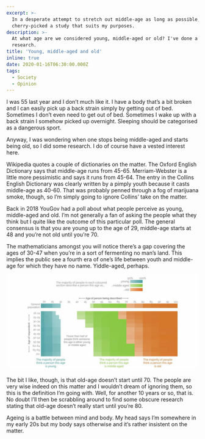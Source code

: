 ```yaml
---
excerpt: >-
  In a desperate attempt to stretch out middle-age as long as possible, I've
  cherry-picked a study that suits my purposes.
description: >-
  At what age are we considered young, middle-aged or old? I've done a little
  research.
title: 'Young, middle-aged and old'
inline: true
date: 2020-01-16T06:30:00.000Z
tags:
  - Society
  - Opinion
---
```

I was 55 last year and I don’t much like it. I have a body that’s a bit broken and I can easily pick up a back strain simply by getting out of bed. Sometimes I don’t even need to get out of bed. Sometimes I wake up with a back strain I somehow picked up overnight. Sleeping should be categorised as a dangerous sport.

Anyway, I was wondering when one stops being middle-aged and starts being old, so I did some research. I do of course have a vested interest here.

Wikipedia quotes a couple of dictionaries on the matter. The Oxford English Dictionary says that middle-age runs from 45-65. Merriam-Webster is a little more pessimistic and says it runs from 45-64. The entry in the Collins English Dictionary was clearly written by a pimply youth because it casts middle-age as 40-60. That was probably penned through a fog of marijuana smoke, though, so I’m simply going to ignore Collins’ take on the matter.

Back in 2018 YouGov had a poll about what people perceive as young, middle-aged and old. I’m not generally a fan of asking the people what they think but I quite like the outcome of this particular poll. The general consensus is that you are young up to the age of 29, middle-age starts at 48 and you’re not old until you’re 70. 

The mathematicians amongst you will notice there’s a gap covering the ages of 30-47 when you’re in a sort of fermenting no man’s land. This implies the public see a fourth era of one’s life between youth and middle-age for which they have no name. Yiddle-aged, perhaps.

![Graph of YouGov study polling what folk call young, middle-aged and old.](/assets/images/posts/2020/01/2020-01-16-age-eras.jpg "@itemprop=image")

The bit I like, though, is that old-age doesn’t start until 70. The people are very wise indeed on this matter and I wouldn’t dream of ignoring them, so this is the definition I’m going with. Well, for another 10 years or so, that is. No doubt I’ll then be scrabbling around to find some obscure research stating that old-age doesn’t really start until you’re 80.

Ageing is a battle between mind and body. My head says I’m somewhere in my early 20s but my body says otherwise and it’s rather insistent on the matter.

